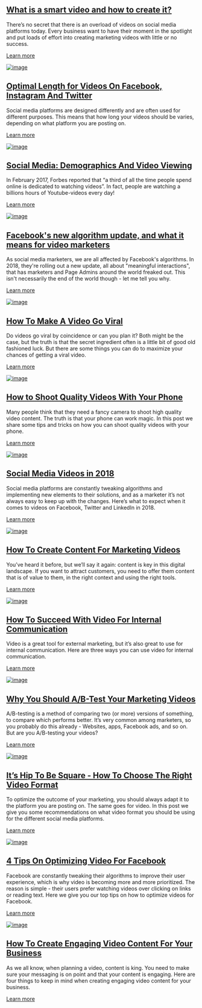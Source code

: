 <div class="resource">

## [What is a smart video and how to create it?](http://blog.vibbio.com/what-is-a-smart-video-and-how-to-create-it)

There’s no secret that there is an overload of videos on social media platforms today. Every business want to have their moment in the spotlight and put loads of effort into creating marketing videos with little or no success.

[Learn more](http://blog.vibbio.com/what-is-a-smart-video-and-how-to-create-it)

</div>

<div class="resource">

[![image](https://blog.vibbio.com/hs-fs/hubfs/josh-rose-158801-unsplash.jpg)](http://blog.vibbio.com/optimal-length-for-videos-on-facebook-instagram-and-twitter)

## [Optimal Length for Videos On Facebook, Instagram And Twitter](http://blog.vibbio.com/optimal-length-for-videos-on-facebook-instagram-and-twitter)

Social media platforms are designed differently and are often used for different purposes. This means that how long your videos should be varies, depending on what platform you are posting on.

[Learn more](http://blog.vibbio.com/optimal-length-for-videos-on-facebook-instagram-and-twitter)

</div>

<div class="resource">

[![image](https://blog.vibbio.com/hs-fs/hubfs/rawpixel-com-323215-unsplash.jpg)](http://blog.vibbio.com/social-media-trend-demographics-and-video-viewing)

## [Social Media: Demographics And Video Viewing](http://blog.vibbio.com/social-media-trend-demographics-and-video-viewing)

In February 2017, Forbes reported that “a third of all the time people spend online is dedicated to watching videos”.  In fact, people are watching a billions hours of Youtube-videos every day!

[Learn more](http://blog.vibbio.com/social-media-trend-demographics-and-video-viewing)

</div>

<div class="resource">

[![image](https://blog.vibbio.com/hs-fs/hubfs/DSC00949.jpg)](http://blog.vibbio.com/facebook-video-algorithm-2018)

## [Facebook's new algorithm update, and what it means for video marketers](http://blog.vibbio.com/facebook-video-algorithm-2018)

As social media marketers, we are all affected by Facebook's algorithms. In 2018, they're rolling out a new update, all about "meaningful interactions", that has marketers and Page Admins around the world freaked out. This isn't necessarily the end of the world though - let me tell you why.

[Learn more](http://blog.vibbio.com/facebook-video-algorithm-2018)

</div>

<div class="resource">

[![image](https://blog.vibbio.com/hs-fs/hubfs/Kamera.jpg)](http://blog.vibbio.com/how-to-make-a-video-go-viral)

## [How To Make A Video Go Viral](http://blog.vibbio.com/how-to-make-a-video-go-viral)

Do videos go viral by coincidence or can you plan it? Both might be the case, but the truth is that the secret ingredient often is a little bit of good old fashioned luck. But there are some things you can do to maximize your chances of getting a viral video.

[Learn more](http://blog.vibbio.com/how-to-make-a-video-go-viral)

</div>

<div class="resource">

[![image](https://blog.vibbio.com/hs-fs/hubfs/Exposure.gif)](http://blog.vibbio.com/how-to-shoot-quality-videos-with-your-phone)

## [How to Shoot Quality Videos With Your Phone](http://blog.vibbio.com/how-to-shoot-quality-videos-with-your-phone)

Many people think that they need a fancy camera to shoot high quality video content. The truth is that your phone can work magic. In this post we share some tips and tricks on how you can shoot quality videos with your phone.

[Learn more](http://blog.vibbio.com/how-to-shoot-quality-videos-with-your-phone)

</div>

<div class="resource">

[![image](https://blog.vibbio.com/hubfs/Social%20media.jpg)](http://blog.vibbio.com/social-media-videos-in-2018)

## [Social Media Videos in 2018](http://blog.vibbio.com/social-media-videos-in-2018)

Social media platforms are constantly tweaking algorithms and implementing new elements to their solutions, and as a marketer it’s not always easy to keep up with the changes. Here’s what to expect when it comes to videos on Facebook, Twitter and LinkedIn in 2018.

[Learn more](http://blog.vibbio.com/social-media-videos-in-2018)

</div>

<div class="resource">

[![image](http://blog.vibbio.com/hs-fs/hubfs/annie-spratt-96532.jpg)](http://blog.vibbio.com/how-to-create-content-for-marketing-videos)

## [How To Create Content For Marketing Videos](http://blog.vibbio.com/how-to-create-content-for-marketing-videos)

You’ve heard it before, but we’ll say it again: content is key in this digital landscape. If you want to attract customers, you need to offer them content that is of value to them, in the right context and using the right tools.

[Learn more](http://blog.vibbio.com/how-to-create-content-for-marketing-videos)

</div>

<div class="resource">

[![image](http://blog.vibbio.com/hs-fs/hubfs/samule-sun-471823-1.jpg)](http://blog.vibbio.com/how-to-succeed-with-video-for-internal-communication)

## [How To Succeed With Video For Internal Communication](http://blog.vibbio.com/how-to-succeed-with-video-for-internal-communication)

Video is a great tool for external marketing, but it’s also great to use for internal communication. Here are three ways you can use video for internal communication.

[Learn more](http://blog.vibbio.com/how-to-succeed-with-video-for-internal-communication)

</div>

<div class="resource">

[![image](http://blog.vibbio.com/hs-fs/hubfs/justin-luebke-43531%20(1).jpg)](http://blog.vibbio.com/why-you-should-a/b-test-your-marketing-videos)

## [Why You Should A/B-Test Your Marketing Videos](http://blog.vibbio.com/why-you-should-a/b-test-your-marketing-videos)

A/B-testing is a method of comparing two (or more) versions of something, to compare which performs better. It’s very common among marketers, so you probably do this already - Websites, apps, Facebook ads, and so on. But are you A/B-testing your videos?

[Learn more](http://blog.vibbio.com/why-you-should-a/b-test-your-marketing-videos)

</div>

<div class="resource">

[![image](http://blog.vibbio.com/hubfs/formater.jpg)](http://blog.vibbio.com/choosing-the-right-video-format)

## [It’s Hip To Be Square - How To Choose The Right Video Format](http://blog.vibbio.com/choosing-the-right-video-format)

To optimize the outcome of your marketing, you should always adapt it to the platform you are posting on. The same goes for video. In this post we give you some recommendations on what video format you should be using for the different social media platforms.

[Learn more](http://blog.vibbio.com/choosing-the-right-video-format)

</div>

<div class="resource">

[![image](https://blog.vibbio.com/hubfs/pexels-photo-267399-1.jpeg)](http://blog.vibbio.com/4-tips-on-optimizing-video-for-facebook)

## [4 Tips On Optimizing Video For Facebook](http://blog.vibbio.com/4-tips-on-optimizing-video-for-facebook)

Facebook are constantly tweaking their algorithms to improve their user experience, which is why video is becoming more and more prioritized. The reason is simple - their users prefer watching videos over clicking on links or reading text. Here we give you our top tips on how to optimize videos for Facebook.

[Learn more](http://blog.vibbio.com/4-tips-on-optimizing-video-for-facebook)

</div>

<div class="resource">

[![image](http://blog.vibbio.com/hs-fs/hubfs/thought-catalog-354861.jpg)](http://blog.vibbio.com/how-to-create-engaging-video-content-for-your-business)

## [How To Create Engaging Video Content For Your Business](http://blog.vibbio.com/how-to-create-engaging-video-content-for-your-business)

As we all know, when planning a video, content is king. You need to make sure your messaging is on point and that your content is engaging. Here are four things to keep in mind when creating engaging video content for your business.

[Learn more](http://blog.vibbio.com/how-to-create-engaging-video-content-for-your-business)

</div>


